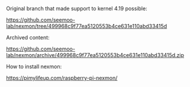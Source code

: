 Original branch that made support to kernel 4.19 possible:

https://github.com/seemoo-lab/nexmon/tree/499968c9f77ea5120553b4ce631e110abd33415d

Archived content:

https://github.com/seemoo-lab/nexmon/archive/499968c9f77ea5120553b4ce631e110abd33415d.zip

How to install nexmon:

https://pimylifeup.com/raspberry-pi-nexmon/